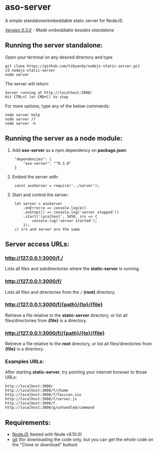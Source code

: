 # aso-server
A simple standalone/embeddable static server for NodeJS.

*[Version 0.3.0](CHANGELOG.md) - Made embeddable besides standalone*

## Running the server standalone:
Open your terminal on any desired directory and type
```
git clone https://github.com/tibyandy/nodejs-static-server.git
cd nodejs-static-server
node server
```
The server will return:
```
Server running at http://localhost:3000/
Hit CTRL+C (or CMD+C) to stop
```
For more options, type any of the below commands:
```
node server help
node server /?
node server -h
```

## Running the server as a node module:
1. Add **aso-server** as a npm dependency on **package.json**:  

        "dependencies": {
            "aso-server": "^0.3.0"
        }
1. Embed the server with:  

        const asoServer = require('../server');
1. Start and control the server:  

        let server = asoServer
            .onError(e => console.log(e))
            .onStop(() => console.log('server stopped'))
            .start('localhost', 3456, srv => {
                console.log('server started');
            });
        // srv and server are the same

## Server access URLs:
### http://127.0.0.1:3000/f./
Lists all files and subdirectories where the **static-server** is running.

### http://127.0.0.1:3000/f/
Lists all files and directories from the `/` **(root)** directory.

### http://127.0.0.1:3000/f/{path}/{to}/{file}
Retrieve a file relative to the **static-server** directory, or list all files/directories from **{file}** is a directory.

### http://127.0.0.1:3000/f//{path}/{to}/{file}
Retrieve a file relative to the **root** directory, or list all files/directories from **{file}** is a directory.

### Examples URLs:
After starting **static-server**, try pointing your internet browser to those URLs:
```
http://localhost:3000/
http://localhost:3000/f//home
http://localhost:3000/f/favicon.ico
http://localhost:3000/f/server.js
http://localhost:3000/f.
http://localhost:3000/g/unhandled/command
```

## Requirements:
* [NodeJS](https://nodejs.org/) (tested with Node v6.10.0)
* [git](https://git-scm.com/) (for downloading the code only, but you can get the whole code on the "Clone or download" button)